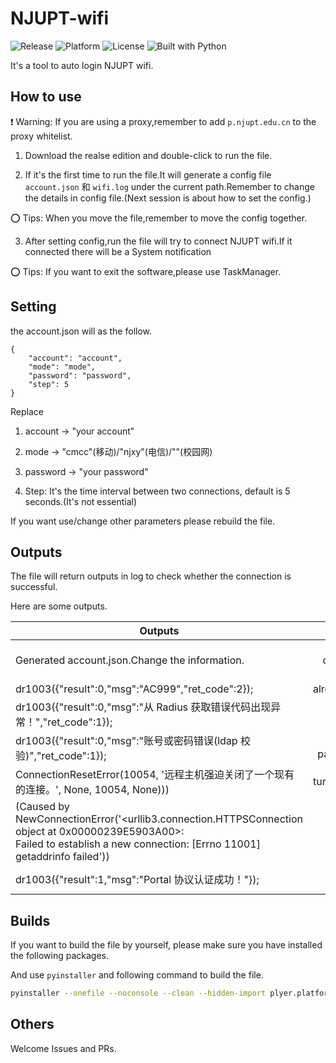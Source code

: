 # NJUPT-wifi

![Release](https://img.shields.io/github/v/release/SeanDictionary/NJUPT-wifi) ![Platform](https://img.shields.io/badge/platform-Windows-green) ![License](https://img.shields.io/github/license/SeanDictionary/NJUPT-wifi) ![Built with Python](https://img.shields.io/badge/Built%20with-Python-blue?logo=python)

It's a tool to auto login NJUPT wifi.

## How to use

❗ Warning: If you are using a proxy,remember to add `p.njupt.edu.cn` to the proxy whitelist.

1. Download the realse edition and double-click to run the file.

2. If it's the first time to run the file.It will generate a config file `account.json` 和 `wifi.log` under the current path.Remember to change the details in config file.(Next session is about how to set the config.)

⭕ Tips: When you move the file,remember to move the config together.

3. After setting config,run the file will try to connect NJUPT wifi.If it connected there will be a System notification

⭕ Tips: If you want to exit the software,please use TaskManager.

## Setting

the account.json will as the follow.

```
{
    "account": "account",
    "mode": "mode",
    "password": "password",
    "step": 5
}
```

Replace

1. account → "your account"

2. mode → "cmcc"(移动)/"njxy"(电信)/""(校园网)

3. password → "your password"

4. Step: It's the time interval between two connections, default is 5 seconds.(It's not essential)

If you want use/change other parameters please rebuild the file.

## Outputs

The file will return outputs in log to check whether the connection is successful.

Here are some outputs.

| Outputs                                                                                                                                                                           |             Meanings              | Status |
| --------------------------------------------------------------------------------------------------------------------------------------------------------------------------------- | :-------------------------------: | :----: |
| Generated account.json.Change the information.                                                                                                                                    | complete the config and run again |   ⭕   |
| dr1003({"result":0,"msg":"AC999","ret_code":2});                                                                                                                                  |         already connected         |   ✔    |
| dr1003({"result":0,"msg":"从 Radius 获取错误代码出现异常！","ret_code":1});                                                                                                       |            mode wrong             |   ❌   |
| dr1003({"result":0,"msg":"账号或密码错误(ldap 校验)","ret_code":1});                                                                                                              |     account or password wrong     |   ❌   |
| ConnectionResetError(10054, '远程主机强迫关闭了一个现有的连接。', None, 10054, None)))                                                                                            |        turn off your proxy        |   ❌   |
| (Caused by NewConnectionError('<urllib3.connection.HTTPSConnection object at 0x00000239E5903A00>:<br /> Failed to establish a new connection: [Errno 11001] getaddrinfo failed')) |     connect the correct wifi      |   ❌   |
| dr1003({"result":1,"msg":"Portal 协议认证成功！"});                                                                                                                               |       successfully connect        |   ✔    |

## Builds

If you want to build the file by yourself, please make sure you have installed the following packages.

And use `pyinstaller` and following command to build the file.

```bash
pyinstaller --onefile --noconsole --clean --hidden-import plyer.platforms.win.notification wifi.py
```

## Others

Welcome Issues and PRs.
